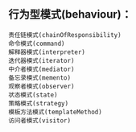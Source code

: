 ## 行为型模式(behaviour)：
    责任链模式(chainOfResponsibility)
    命令模式(command)
    解释器模式(interpreter)
    迭代器模式(iterator)
    中介者模式(mediator)
    备忘录模式(memento)
    观察者模式(observer)
    状态模式(state)
    策略模式(strategy)
    模板方法模式(templateMethod)
    访问者模式(visitor)
